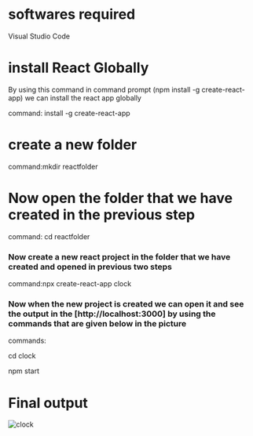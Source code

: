 # softwares required
Visual Studio Code

# install React Globally

By using this command in command prompt (npm install -g create-react-app) we can install the react app globally

command: install -g create-react-app

# create a new folder 

command:mkdir reactfolder

# Now open the folder that we have created in the previous step

command: cd reactfolder

### Now create a new react project in the folder that we have created and opened in previous two steps

command:npx create-react-app clock

### Now when the new project is created we can open it and see the output in the [http://localhost:3000] by using the commands that are given below in the picture
 commands:
 
 cd clock
 
 npm start
 
 # Final output 
 
 ![clock](https://user-images.githubusercontent.com/96420071/146772623-3f4d893e-4866-4e75-9fda-af5352984b89.PNG)














